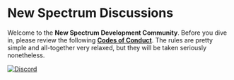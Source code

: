 # New Spectrum Discussions

Welcome to the __New Spectrum Development Community__. Before you dive in, please review the following __[Codes of Conduct](url)__. The rules are pretty simple and all-together very relaxed, but they will be taken seriously nonetheless.

[![Discord](https://img.shields.io/badge/Discord-Join%20the%20Chat-blue)](https://discord.gg/MyxXmUnUfj) 